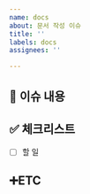 ```yaml
---
name: docs
about: 문서 작성 이슈
title: ''
labels: docs
assignees: ''

---
```


<!-- Issue 작성 전에 우선 Assignees, label 지정하기 -->

## 📄 이슈 내용
<!-- 이슈 내용 요약 설명 -->
> 

## ✅ 체크리스트
- [ ]  할 일


## ➕ETC
